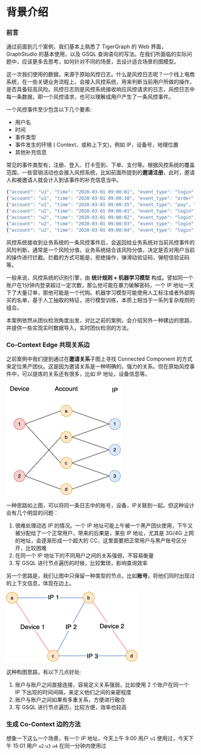 # 背景介绍

### 前言

通过前面到几个案例，我们基本上熟悉了 TigerGraph 的 Web 界面，GraphStudio 的基本使用，以及 GSQL 查询语句的写法。在我们所面临的实际问题中，应该更多去思考，如何针对不同的场景，去设计适合场景的图模型。

这一次我们使用的数据，来源于原始风控日志。什么是风控日志呢？一个线上电商系统，在一些关键业务流程上，会接入风控系统，用来判断当前用户所做的操作，是否具备较高风险。风控日志则是风控系统接收响应风控请求的日志，风控日志中每一条数据，即一个风控请求，也可以理解成用户产生了一条风控事件。

一个风控事件至少包含以下几个要素:

* 用户名
* 时间
* 事件类型
* 事件发生的环境 \( Context，或称上下文\)，例如 IP，设备号，地理位置
* 其他补充信息

常见的事件类型有，注册、登入、打卡签到、下单、支付等。根据风控系统的覆盖范围，一些营销活动也会接入风控系统，比如前面所提到的**邀请注册**，此时，邀请人和被邀请人就会计入到该事件的补充信息当中。

```javascript
{"account": "u1", "time": "2020-03-01 09:00:01", "event_type": "login", "ip": "1.1.1.1"}
{"account": "u1", "time": "2020-03-01 09:00:30", "event_type": "order", "ip": "1.1.1.1"}
{"account": "u1", "time": "2020-03-01 09:00:35", "event_type": "pay", "ip": "1.1.1.1"}
{"account": "u2", "time": "2020-03-01 09:00:01", "event_type": "login", "ip": "2.2.2.2"}
{"account": "u2", "time": "2020-03-01 09:00:02", "event_type": "login", "ip": "2.2.2.2"}
{"account": "u2", "time": "2020-03-01 09:00:03", "event_type": "login", "ip": "2.2.2.2"}
{"account": "u2", "time": "2020-03-01 09:00:04", "event_type": "login", "ip": "2.2.2.2"}
```

风控系统接收到业务系统的一条风控事件后，会返回给业务系统对当前风控事件的风险判断，通常是一个风险分值，业务系统结合该风险分值，决定是否对用户当前的操作进行拦截。拦截的方式可能是，拒绝操作，弹滑动验证码，弹短信验证码等。

一般来说，风控系统的识别引擎，由 **统计规则 + 机器学习模型** 构成。譬如同一个账户在1分钟内登录超过一定次数，那么他可能在暴力破解密码，一个 IP 地址一天下了大量订单，那他可能是一个代购。机器学习模型可能使用人工标注或者外部购买的名单，基于人工抽取的特征，进行模型训练，本质上相当于一系列复杂规则的组合。

本案例依然从团伙检测角度出发，对比之前的案例，会介绍另外一种建边的思路，并提供一些实现实时数据导入，实时团伙检测的方法。

### Co-Context Edge 共现关系边

之前案例中我们提到通过在**邀请关系**子图上寻找 Connected Component 的方式来定位黑产团伙。这是因为邀请关系是一种明确的，强力的关系。但在原始风控事件中，可以提炼的关系还有很多，比如 IP 地址，设备信息等。

![&#x56FE;&#x4E2D;&#x6709;&#x591A;&#x79CD;&#x7C7B;&#x578B;&#x8282;&#x70B9;](../../.gitbook/assets/hetergenous-graph.png)

一种思路如上图，可以将同一条日志中的账号，设备，IP关联到一起。但这种设计会有几个明显的问题：

1. 很难处理动态 IP 的情况。一个 IP 地址可能上午被一个黑产团伙使用，下午又被分配给了一个正常用户，带来的后果是，某些 IP 地址，尤其是 3G/4G 上网的地址，会逐渐形成一个超大的 CC，这里面要把正常用户与黑产账号区分开，比较困难
2. 在同一个 IP 地址下的不同用户之间的关系强弱，不容易衡量
3. 写 GSQL 进行节点遍历的时候，比较繁琐，影响查询效率

另一个思路是，我们让图中只保留一种类型的节点，比如**账号**，将他们同时出现过的上下文信息，体现在边上。

![&#x56FE;&#x4E2D;&#x53EA;&#x6709;&#x4E00;&#x79CD;&#x7C7B;&#x578B;&#x8282;&#x70B9;](../../.gitbook/assets/homogeneous-graph.png)

这种构图思路，有以下几点好处:

1. 账户与账户之间直接连接，容易定义关系强弱，比如使用 2 个账户在同一个 IP 下出现的时间间隔，来定义他们之间的亲密程度
2. 账户与账户之间如果有多重关系，方便进行融合
3. 写 GSQL 进行节点遍历，比较方便，效率也较高

### 生成 Co-Context  边的方法

想象一下这么一个场景，有一个 IP 地址，今天上午 9:00 用户 `u1` 使用过，今天下午 15:01 用户 `u2` `u3` `u4` 在同一分钟内使用过



